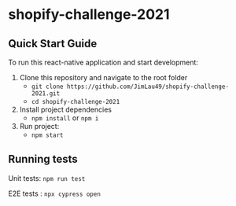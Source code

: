 ﻿# shopify-challenge-2021

## Quick Start Guide

To run this react-native application and start development:

1. Clone this repository and navigate to the root folder
   - `git clone https://github.com/JimLau49/shopify-challenge-2021.git`
   - `cd shopify-challenge-2021`
2. Install project dependencies
   - `npm install` or `npm i`
3. Run project:
   - `npm start` 


## Running tests 

Unit tests: `npm run test`

E2E tests : `npx cypress open`
